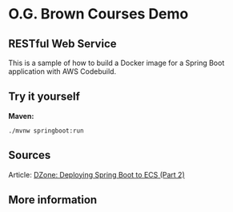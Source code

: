 # O.G. Brown Courses Demo
## RESTful Web Service

This is a sample of how to build a Docker image for a Spring Boot application with AWS Codebuild.

## Try it yourself

**Maven:**
```shell
./mvnw springboot:run
```

## Sources


Article: [DZone: Deploying Spring Boot to ECS (Part 2)](https://dzone.com/articles/deploying-spring-boot-to-ecs-part-2)

## More information

